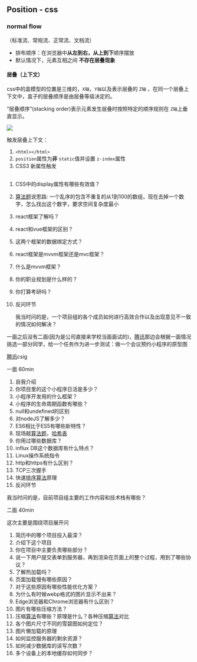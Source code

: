 ## Position - css

### normal flow

（标准流、常规流、正常流、文档流）

* 排布顺序：在浏览器中**从左到右，从上到下**顺序摆放
* 默认情况下，元素互相之间 **不存在层叠现象** 

#### 层叠（上下文）

css中的盒模型的位置是三维的，`X轴`，`Y轴`以及表示层叠的 `Z轴` ，在同一个层叠上下文中，盒子的层叠顺序是由层叠等级决定的。

“层叠顺序”(stacking order)表示元素发生层叠时按照特定的顺序规则在 `Z轴`上垂直显示。

![](https://p1-jj.byteimg.com/tos-cn-i-t2oaga2asx/gold-user-assets/2018/8/30/1658910c5cb364b6~tplv-t2oaga2asx-watermark.awebp)

 触发层叠上下文：

1. `<html></html>`
2. `position`属性为**非** `static`值并设置 `z-index`属性
3. CSS3 新属性触发

## 
1. CSS中的display属性有哪些有效值？
2. [算法题](/jump/super-jump/word?word=%E7%AE%97%E6%B3%95%E9%A2%98)说思路: 一个乱序的包含不重复的从1到100的数组，现在去掉一个数字，怎么找出这个数字，要求空间复杂度最小
3. react框架了解吗？
4. react和vue框架的区别？
5.  这两个框架的数据绑定方式？
6.  react框架是mvvm框架还是mvc框架？
7.  什么是mvvm框架？
8.  你的职业规划是什么样的？
9.  你打算考研吗？
10. 反问环节

    我当时问的是，一个项目组的各个成员如何进行高效合作以及出现意见不一致的情况如何解决？

 一面之后没有二面(因为是公司直接来学校当面面试的)，[腾讯](/jump/super-jump/word?word=%E8%85%BE%E8%AE%AF)那边会根据一面情况挑选一部分同学，给一个任务作为进一步测试：做一个会议预约小程序的原型图

 [腾讯](/jump/super-jump/word?word=%E8%85%BE%E8%AE%AF)csig

 一面 60min

1. 自我介绍
2. 你项目里的这个小程序日活是多少？
3. 小程序开发用的什么框架？
4. 小程序的生命周期函数有哪些？
5. null和undefined的区别
6. 对nodeJS了解多少？
7. ES6相比于ES5有哪些新特性？
8. 现场敲[算法题](/jump/super-jump/word?word=%E7%AE%97%E6%B3%95%E9%A2%98)，[哈希表](/jump/super-jump/word?word=%E5%93%88%E5%B8%8C%E8%A1%A8)
9. 你用过哪些数据库？
10. influx DB这个数据库有什么特点？
11. Linux操作系统指令
12. http和https有什么区别？
13. TCP三次握手
14. 快速[排序](/jump/super-jump/word?word=%E6%8E%92%E5%BA%8F)[算法](/jump/super-jump/word?word=%E7%AE%97%E6%B3%95)原理
15. 反问环节

 我当时问的是，目前项目组主要的工作内容和技术栈有哪些？

 二面 40min

 这次主要是围绕项目展开问

1. 简历中的哪个项目投入最深？
2. 介绍下这个项目
3. 你在项目中主要负责哪些部分？
4. 说一下用户提交表单到服务器，再到渲染在页面上的整个过程，用到了哪些协议？
5. 了解热加载吗？
6. 页面加载慢有哪些原因？
7. 对于这些原因有哪些性能优化方案？
8. 为什么有时候webp格式的图片显示不出来？
9. Edge浏览器和Chrome浏览器有什么区别？
10. 图片有哪些压缩方法？
11. 压缩[算法](/jump/super-jump/word?word=%E7%AE%97%E6%B3%95)有哪些？原理是什么？各种压缩[算法](/jump/super-jump/word?word=%E7%AE%97%E6%B3%95)对比
12. 各个图片尺寸不同的雪碧图如何定位？
13. 图片懒加载的原理
14. 如何监控服务器的剩余资源？
15. 如何减少数据库的读写次数？
16. 多个设备上的本地缓存如何同步？

